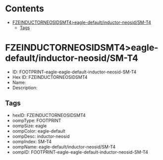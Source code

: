 



Contents
========

* [FZEINDUCTORNEOSIDSMT4>eagle-default/inductor-neosid/SM-T4](#fzeinductorneosidsmt4eagle-defaultinductor-neosidsm-t4)
	* [Tags](#tags)

# FZEINDUCTORNEOSIDSMT4>eagle-default/inductor-neosid/SM-T4

- ID: FOOTPRINT-eagle-eagle-default-inductor-neosid-SM-T4
- Hex ID: FZEINDUCTORNEOSIDSMT4
- Name: 
- Description: 

## Tags

- hexID: FZEINDUCTORNEOSIDSMT4
- oompType: FOOTPRINT
- oompSize: eagle
- oompColor: eagle-default
- oompDesc: inductor-neosid
- oompIndex: SM-T4
- oompName: eagle-default/inductor-neosid/SM-T4
- oompID: FOOTPRINT-eagle-eagle-default-inductor-neosid-SM-T4
